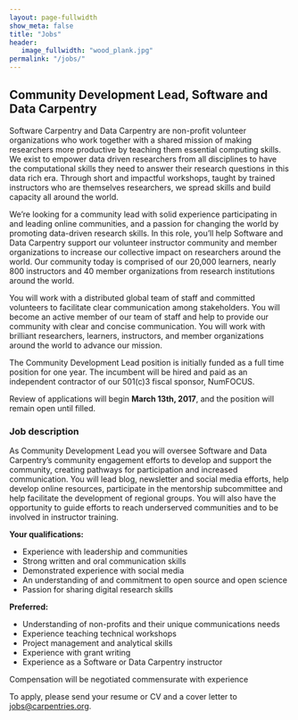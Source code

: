 ```yaml
---
layout: page-fullwidth
show_meta: false
title: "Jobs"
header:
   image_fullwidth: "wood_plank.jpg"
permalink: "/jobs/"
---
```


## Community Development Lead, Software and Data Carpentry

Software Carpentry and Data Carpentry are non-profit volunteer organizations who work together with a shared mission of making researchers more productive by teaching them essential computing skills.  We exist to empower data driven researchers from all disciplines to have the computational skills they need to answer their research questions in this data rich era. Through short and impactful workshops, taught by trained instructors who are themselves researchers, we spread skills and build capacity all around the world.

We’re looking for a community lead with solid experience participating in and leading online communities, and a passion for changing the world by promoting data-driven research skills. In this role, you’ll help Software and Data Carpentry support our volunteer instructor community and member organizations to increase our collective impact on researchers around the world. Our community today is comprised of our 20,000 learners, nearly 800 instructors and 40 member organizations from research institutions around the world.

You will work with a distributed global team of staff and committed volunteers to facilitate clear communication among stakeholders. You will become an active member of our team of staff and help to provide our community with clear and concise communication. You will work with brilliant researchers, learners, instructors, and member organizations around the world to advance our mission.

The Community Development Lead position is initially funded as a full time position for one year. The incumbent will be hired and paid as an independent contractor of our 501(c)3 fiscal sponsor, NumFOCUS. 

Review of applications will begin **March 13th, 2017**, and the position will remain open until filled. 

### Job description

As Community Development Lead you will oversee Software and Data Carpentry’s community engagement efforts to develop and support the community, creating pathways for participation and increased communication. You will lead blog, newsletter and social media efforts, help develop online resources, participate in the mentorship subcommittee and help facilitate the development of regional groups. You will also have the opportunity to guide efforts to reach underserved communities and to be involved in instructor training. 

**Your qualifications:**

- Experience with leadership and communities
- Strong written and oral communication skills
- Demonstrated experience with social media
- An understanding of and commitment to open source and open science
- Passion for sharing digital research skills

**Preferred:**

- Understanding of non-profits and their unique communications needs
- Experience teaching technical workshops
- Project management and analytical skills
- Experience with grant writing
- Experience as a Software or Data Carpentry instructor

Compensation will be negotiated commensurate with experience

To apply, please send your resume or CV and a cover letter to [jobs@carpentries.org](mailto:jobs@carpentries.org).
